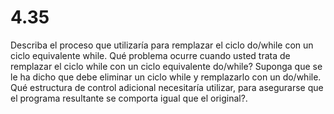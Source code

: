 # 4.35

Describa el proceso que utilizaría para remplazar el ciclo do/while con un ciclo equivalente while. Qué problema ocurre cuando usted trata de remplazar el ciclo while con un ciclo equivalente do/while? Suponga que se le ha dicho que debe eliminar un ciclo while y remplazarlo con un do/while. Qué estructura de control adicional necesitaría utilizar, para asegurarse que el programa resultante se comporta igual que el original?.
